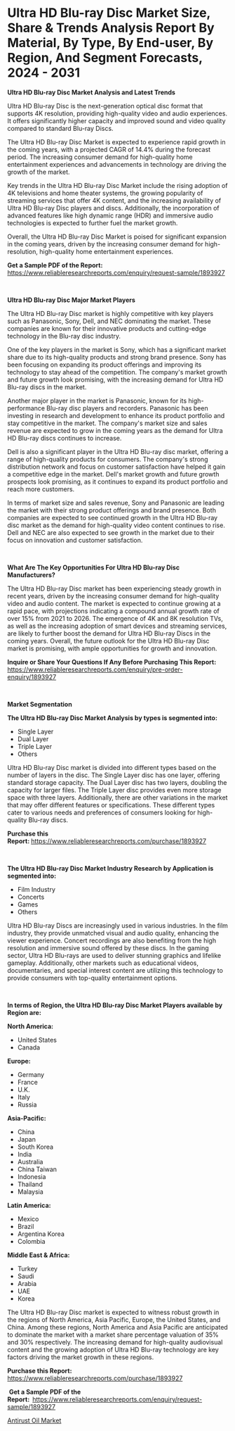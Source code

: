 <p><h1>Ultra HD Blu-ray Disc Market Size, Share & Trends Analysis Report By Material, By Type, By End-user, By Region, And Segment Forecasts, 2024 - 2031</h1></p><p><strong>Ultra HD Blu-ray Disc Market Analysis and Latest Trends</strong></p>
<p><p>Ultra HD Blu-ray Disc is the next-generation optical disc format that supports 4K resolution, providing high-quality video and audio experiences. It offers significantly higher capacity and improved sound and video quality compared to standard Blu-ray Discs.</p><p>The Ultra HD Blu-ray Disc Market is expected to experience rapid growth in the coming years, with a projected CAGR of 14.4% during the forecast period. The increasing consumer demand for high-quality home entertainment experiences and advancements in technology are driving the growth of the market.</p><p>Key trends in the Ultra HD Blu-ray Disc Market include the rising adoption of 4K televisions and home theater systems, the growing popularity of streaming services that offer 4K content, and the increasing availability of Ultra HD Blu-ray Disc players and discs. Additionally, the incorporation of advanced features like high dynamic range (HDR) and immersive audio technologies is expected to further fuel the market growth.</p><p>Overall, the Ultra HD Blu-ray Disc Market is poised for significant expansion in the coming years, driven by the increasing consumer demand for high-resolution, high-quality home entertainment experiences.</p></p>
<p><strong>Get a Sample PDF of the Report:&nbsp;</strong> <a href="https://www.reliableresearchreports.com/enquiry/request-sample/1893927">https://www.reliableresearchreports.com/enquiry/request-sample/1893927</a></p>
<p>&nbsp;</p>
<p><strong>Ultra HD Blu-ray Disc Major Market Players</strong></p>
<p><p>The Ultra HD Blu-ray Disc market is highly competitive with key players such as Panasonic, Sony, Dell, and NEC dominating the market. These companies are known for their innovative products and cutting-edge technology in the Blu-ray disc industry.</p><p>One of the key players in the market is Sony, which has a significant market share due to its high-quality products and strong brand presence. Sony has been focusing on expanding its product offerings and improving its technology to stay ahead of the competition. The company's market growth and future growth look promising, with the increasing demand for Ultra HD Blu-ray discs in the market.</p><p>Another major player in the market is Panasonic, known for its high-performance Blu-ray disc players and recorders. Panasonic has been investing in research and development to enhance its product portfolio and stay competitive in the market. The company's market size and sales revenue are expected to grow in the coming years as the demand for Ultra HD Blu-ray discs continues to increase.</p><p>Dell is also a significant player in the Ultra HD Blu-ray disc market, offering a range of high-quality products for consumers. The company's strong distribution network and focus on customer satisfaction have helped it gain a competitive edge in the market. Dell's market growth and future growth prospects look promising, as it continues to expand its product portfolio and reach more customers.</p><p>In terms of market size and sales revenue, Sony and Panasonic are leading the market with their strong product offerings and brand presence. Both companies are expected to see continued growth in the Ultra HD Blu-ray disc market as the demand for high-quality video content continues to rise. Dell and NEC are also expected to see growth in the market due to their focus on innovation and customer satisfaction.</p></p>
<p>&nbsp;</p>
<p><strong>What Are The Key Opportunities For Ultra HD Blu-ray Disc Manufacturers?</strong></p>
<p><p>The Ultra HD Blu-ray Disc market has been experiencing steady growth in recent years, driven by the increasing consumer demand for high-quality video and audio content. The market is expected to continue growing at a rapid pace, with projections indicating a compound annual growth rate of over 15% from 2021 to 2026. The emergence of 4K and 8K resolution TVs, as well as the increasing adoption of smart devices and streaming services, are likely to further boost the demand for Ultra HD Blu-ray Discs in the coming years. Overall, the future outlook for the Ultra HD Blu-ray Disc market is promising, with ample opportunities for growth and innovation.</p></p>
<p><strong>Inquire or Share Your Questions If Any Before Purchasing This Report:</strong> <a href="https://www.reliableresearchreports.com/enquiry/pre-order-enquiry/1893927">https://www.reliableresearchreports.com/enquiry/pre-order-enquiry/1893927</a></p>
<p>&nbsp;</p>
<p><strong>Market Segmentation</strong></p>
<p><strong>The Ultra HD Blu-ray Disc Market Analysis by types is segmented into:</strong></p>
<p><ul><li>Single Layer</li><li>Dual Layer</li><li>Triple Layer</li><li>Others</li></ul></p>
<p><p>Ultra HD Blu-ray Disc market is divided into different types based on the number of layers in the disc. The Single Layer disc has one layer, offering standard storage capacity. The Dual Layer disc has two layers, doubling the capacity for larger files. The Triple Layer disc provides even more storage space with three layers. Additionally, there are other variations in the market that may offer different features or specifications. These different types cater to various needs and preferences of consumers looking for high-quality Blu-ray discs.</p></p>
<p><strong>Purchase this Report:&nbsp;</strong><a href="https://www.reliableresearchreports.com/purchase/1893927">https://www.reliableresearchreports.com/purchase/1893927</a></p>
<p>&nbsp;</p>
<p><strong>The Ultra HD Blu-ray Disc Market Industry Research by Application is segmented into:</strong></p>
<p><ul><li>Film Industry</li><li>Concerts</li><li>Games</li><li>Others</li></ul></p>
<p><p>Ultra HD Blu-ray Discs are increasingly used in various industries. In the film industry, they provide unmatched visual and audio quality, enhancing the viewer experience. Concert recordings are also benefiting from the high resolution and immersive sound offered by these discs. In the gaming sector, Ultra HD Blu-rays are used to deliver stunning graphics and lifelike gameplay. Additionally, other markets such as educational videos, documentaries, and special interest content are utilizing this technology to provide consumers with top-quality entertainment options.</p></p>
<p>&nbsp;</p>
<p><strong>In terms of Region, the Ultra HD Blu-ray Disc Market Players available by Region are:</strong></p>
<p>
    <p> <strong> North America: </strong>
        <ul>
            <li>United States</li>
            <li>Canada</li>
        </ul>
        </p> 
    <p> <strong> Europe: </strong>
        <ul>
            <li>Germany</li>
            <li>France</li>
            <li>U.K.</li>
            <li>Italy</li>
            <li>Russia</li>
        </ul>
        </p> 
    <p> <strong> Asia-Pacific: </strong>
        <ul>
            <li>China</li>
            <li>Japan</li>
            <li>South Korea</li>
            <li>India</li>
            <li>Australia</li>
            <li>China Taiwan</li>
            <li>Indonesia</li>
            <li>Thailand</li>
            <li>Malaysia</li>
        </ul>
        </p> 
    <p> <strong> Latin America: </strong>
        <ul>
            <li>Mexico</li>
            <li>Brazil</li>
            <li>Argentina Korea</li>
            <li>Colombia</li>
        </ul>
        </p> 
    <p> <strong> Middle East & Africa: </strong>
        <ul>
            <li>Turkey</li>
            <li>Saudi</li>
            <li>Arabia</li>
            <li>UAE</li>
            <li>Korea</li>
        </ul>
    </p>
    </p>
<p><p>The Ultra HD Blu-ray Disc market is expected to witness robust growth in the regions of North America, Asia Pacific, Europe, the United States, and China. Among these regions, North America and Asia Pacific are anticipated to dominate the market with a market share percentage valuation of 35% and 30% respectively. The increasing demand for high-quality audiovisual content and the growing adoption of Ultra HD Blu-ray technology are key factors driving the market growth in these regions.</p></p>
<p><strong>Purchase this Report: </strong><a href="https://www.reliableresearchreports.com/purchase/1893927">https://www.reliableresearchreports.com/purchase/1893927</a></p>
<p>&nbsp;<strong>Get a Sample PDF of the Report:&nbsp;&nbsp;</strong><a href="https://www.reliableresearchreports.com/enquiry/request-sample/1893927">https://www.reliableresearchreports.com/enquiry/request-sample/1893927</a></p>
<p><strong></strong></p>
<p><p><a href="https://eight-handstand-8fb.notion.site/Antirust-Oil-Market-Size-Share-Trends-Analysis-Report-By-Material-By-Type-By-End-user-By-Regio-7cdea389a6c4414e8326f28bf92ffa55">Antirust Oil Market</a></p></p>